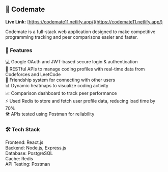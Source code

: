 ## 🚀 Codemate

**Live Link:** [https://codemate11.netlify.app/](https://codemate11.netlify.app/)

Codemate is a full-stack web application designed to make competitive programming tracking and peer comparisons easier and faster.

### 🔹 Features

💻 Google OAuth and JWT-based secure login & authentication  
📡 RESTful APIs to manage coding profiles with real-time data from Codeforces and LeetCode  
🤝 Friendship system for connecting with other users  
📊 Dynamic heatmaps to visualize coding activity  
📈 Comparison dashboard to track peer performance  
⚡ Used Redis to store and fetch user profile data, reducing load time by 70%  
🛠 APIs tested using Postman for reliability  

### 🛠 Tech Stack

Frontend: React.js  
Backend: Node.js, Express.js  
Database: PostgreSQL  
Cache: Redis  
API Testing: Postman  
